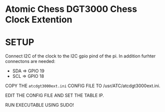 # Atomic Chess DGT3000 Chess Clock Extention




# SETUP

Connect I2C of the clock to the I2C gpio pind of the pi.
In addition furhter connectons are needed:

* SDA => GPIO 19
* SCL => GPIO 18

COPY THE `atcdgt3000ext.ini` CONFIG FILE TO /usr/ATC/atcdgt3000ext.ini.

EDIT THE CONFIG FILE AND SET THE TABLE IP.

RUN EXECUTABLE USING SUDO!